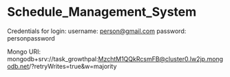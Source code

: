 # Schedule_Management_System

Credentials for login: 
  username: person@gmail.com
  password: personpassword

Mongo URI: 
  mongodb+srv://task_growthpal:MzchtM1QQkRcsmFB@cluster0.lw2jp.mongodb.net/?retryWrites=true&w=majority
 
 
